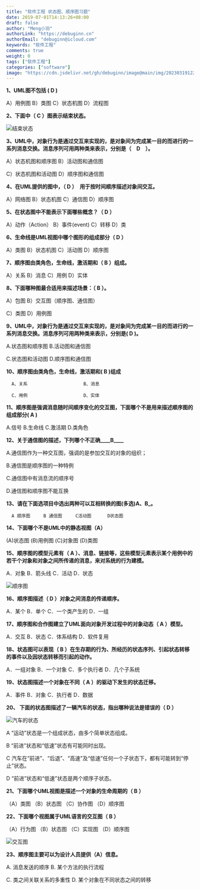 ```yaml
---
title: "软件工程 状态图、顺序图习题"
date: 2019-07-01T14:13:26+08:00
draft: false
author: "Meng小羽"
authorLink: "https://debuginn.cn"
authorEmail: "debuginn@icloud.com"
keywords: "软件工程"
comments: true
weight: 0
tags: ["软件工程"]
categories: ["software"]
image: "https://cdn.jsdelivr.net/gh/debuginn/image@main/img/202303191228166.jpg"
---
```



**1、UML图不包括 ( D )**

A）用例图   B）类图   C）状态机图   D）流程图

**2、下面中（   C   ）图表示结束状态。**

![结束状态](https://cdn.jsdelivr.net/gh/debuginn/image@main/img/202303231428357.png)

**3、UML中，对象行为是通过交互来实现的，是对象间为完成某一目的而进行的一系列消息交换。消息序列可用两种类来表示，分别是（　D　）。**

A）状态机图和顺序图        B）活动图和通信图

C）状态机图和活动图        D）顺序图和通信图

**4、在UML提供的图中，（   D   ）　用于按时间顺序描述对象间交互。**

A）网络图       B）状态机图       C）通信图     D）顺序图

**5、在状态图中不能表示下面哪些概念？（    D    ）**

A）动作（Action） B）事件(event)    C）转移       D）类

**6、生命线是UML视图中哪个图形的组成部分（     D    ）**

A）类图       B）状态机图          C）活动图      D）顺序图

**7、顺序图由类角色，生命线，激活期和（   B   ）组成。**

A）关系      B）消息       C）用例       D）实体

**8、下面哪种图最合适用来描述场景：（  B   ）。**

A）包图                         B）交互图（顺序图、通信图）

C）类图                         D）用例图

**9、UML中，对象行为是通过交互来实现的，是对象间为完成某一目的而进行的一系列消息交换。消息序列可用两种类来表示，分别是( D  )。**

A.状态图和顺序图              B.活动图和通信图

C.状态图和活动图              D.顺序图和通信图

**10、顺序图由类角色，生命线，激活期和( B  )组成**

      A、关系                     B、消息

      C、用例                     D、实体

**11、顺序图是强调消息随时间顺序变化的交互图，下面哪个不是用来描述顺序图的组成部分( A  )**

A.信号     B.生命线      C.激活期      D.类角色

**12、关于通信图的描述，下列哪个不正确____B____**

A.通信图作为一种交互图，强调的是参加交互的对象的组织；

B.通信图是顺序图的一种特例

C.通信图中有消息流的顺序号

D.通信图和顺序图不能互换

**13、请在下面选项目中选出两种可以互相转换的图(多选)____A、B_____。**

      A 顺序图     B 通信图     C活动图      D状态图

**14、下面哪个不是UML中的静态视图（A）**

(A)状态图 (B)用例图  (C)对象图  (D)类图

**15、顺序图的模型元素有（  A  ）、消息、链接等，这些模型元素表示某个用例中的若干个对象和对象之间所传递的消息，来对系统的行为建模。**

A．对象           B．箭头线         C．活动           D．状态

![顺序图](https://cdn.jsdelivr.net/gh/debuginn/image@main/img/202303231429539.png)

**16、顺序图描述（ D   ）对象之间消息的传递顺序。**

A．某个           B．单个           C．一个类产生的      D．一组

**17、顺序图和合作图建立了UML面向对象开发过程中的对象动态（  A  ）模型。**

A．交互           B．状态           C．体系结构       D．软件复用

**18、状态图可以表现（   B ）在生存期的行为、所经历的状态序列、引起状态转移的事件以及因状态转移而引起的动作。**

A．一组对象       B．一个对象       C．多个执行者     D．几个子系统

**19、状态图描述一个对象在不同（  A    ）的驱动下发生的状态迁移。**

A．事件             B．对象           C．执行者         D．数据

**20、 下面的状态图描述了一辆汽车的状态，指出哪种说法是错误的（ D  ）**

![汽车的状态](https://cdn.jsdelivr.net/gh/debuginn/image@main/img/202303231430595.png)

A  “运动”状态是一个组成状态，由多个简单状态组成。

B  “前进”状态和“低速”状态有可能同时出现。

C  汽车在“前进”、“后退”、“高速”及“低速”任何一个子状态下，都有可能转到“停止”状态。

D  “前进”状态和“低速”状态是两个顺序子状态。

**21、下面哪个UML视图是描述一个对象的生命周期的（  B  ）**

（A）类图     （B）状态图          （C）协作图          （D）顺序图

**22、下面哪个视图属于UML语言的交互图（    B    ）**

（A）行为图   （B）状态图        （C）实现图          （D）顺序图

![交互图](https://cdn.jsdelivr.net/gh/debuginn/image@main/img/202303231432339.png)

**23、顺序图主要可以为设计人员提供（A）信息。**

A. 消息发送的顺序             B. 某个方法的执行流程

C. 类之间关联关系的多重性     D. 某个对象在不同状态之间的转移